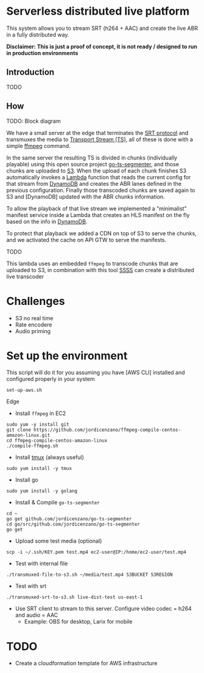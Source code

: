# Serverless distributed live platform

This system allows you to stream SRT (h264 + AAC) and create the live ABR in a fully distributed way.

**Disclaimer: This is just a proof of concept, it is not ready / designed to run in production environments**

## Introduction

TODO

## How

TODO: Block diagram

We have a small server at the edge that terminates the [SRT protocol](TODO) and transmuxes the media to [Transport Stream (TS)](TODO), all of these is done with a simple [ffmpeg](TODO) command. 

In the same server the resulting TS is divided in chunks (individually playable) using this open source project [go-ts-segmenter](TODO), and those chunks are uploaded to [S3](TODO). When the upload of each chunk finishes S3 automatically invokes a [Lambda](TODO) function that reads the current config for that stream from [DynamoDB](TODO) and creates the ABR lanes defined in the previous configuration. 
Finally those transcoded chunks are saved again to S3 and [DynamoDB] updated with the ABR chunks information.

To allow the playback of that live stream we implemented a "minimalist" manifest service inside a Lambda that creates an HLS manifest on the fly based on the info in [DynamoDB](TODO). 

To protect that playback we added a CDN on top of S3 to serve the chunks, and we activated the cache on API GTW to serve the manifests.


TODO

This lambda uses an embedded `ffmpeg` to transcode chunks that are uploaded to S3, in combination with this tool [SSSS]() can create a distributed live transcoder

# Challenges
- S3 no real time
- Rate encodere
- Audio priming

# Set up the environment
This script will do it for you assuming you have [AWS CLI] installed and configured properly in your system

```
set-up-aws.sh
```


Edge

- Install `ffmpeg` in EC2
```
sudo yum -y install git
git clone https://github.com/jordicenzano/ffmpeg-compile-centos-amazon-linux.git
cd ffmpeg-compile-centos-amazon-linux
./compile-ffmpeg.sh
```

- Install [tmux](TODO) (always useful)
```
sudo yum install -y tmux
```

- Install go
```
sudo yum install -y golang
```

- Install & Compile `go-ts-segmenter`
```
cd ~
go get github.com/jordicenzano/go-ts-segmenter
cd go/src/github.com/jordicenzano/go-ts-segmenter
go get

```

- Upload some test media (optional)
```
scp -i ~/.ssh/KEY.pem test.mp4 ec2-user@IP:/home/ec2-user/test.mp4
```

- Test with internal file
```
./transmuxed-file-to-s3.sh ~/media/test.mp4 S3BUCKET S3REGION
```

- Test with srt
```
./transmuxed-srt-to-s3.sh live-dist-test us-east-1
```
- Use SRT client to stream to this server. Configure video codec = h264 and audio = AAC
  - Example: OBS for desktop, Larix for mobile


# TODO
- Create a cloudformation template for AWS infrastructure